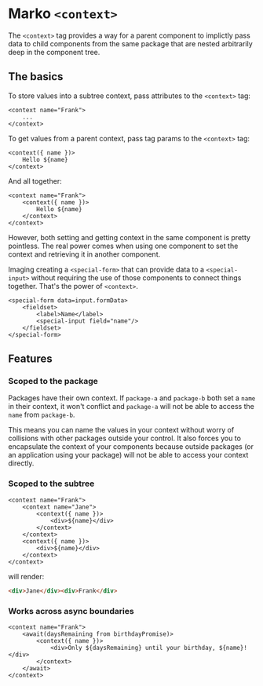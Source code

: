 # Marko `<context>`

The `<context>` tag provides a way for a parent component to implictly pass data to child components from the same package that are nested arbitrarily deep in the component tree.

## The basics

To store values into a subtree context, pass attributes to the `<context>` tag:

```marko
<context name="Frank">
    ...
</context>
```

To get values from a parent context, pass tag params to the `<context>` tag:

```marko
<context({ name })>
    Hello ${name}
</context>
```

And all together:

```marko
<context name="Frank">
    <context({ name })>
        Hello ${name}
    </context>
</context>
```

However, both setting and getting context in the same component is pretty pointless.  The real power comes when using one component to set the context and retrieving it in another component.  

Imaging creating a `<special-form>` that can provide data to a `<special-input>` without requiring the use of those components to connect things together.  That's the power of `<context>`.

```marko
<special-form data=input.formData>
    <fieldset>
        <label>Name</label>
        <special-input field="name"/>
    </fieldset>
</special-form>
```

## Features

### Scoped to the package

Packages have their own context.  If `package-a` and `package-b` both set a `name` in their context, it won't conflict and `package-a` will not be able to access the `name` from `package-b`.

This means you can name the values in your context without worry of collisions with other packages outside your control.  It also forces you to encapsulate the context of your components because outside packages (or an application using your package) will not be able to access your context directly.

### Scoped to the subtree

```marko
<context name="Frank">
    <context name="Jane">
        <context({ name })>
            <div>${name}</div>
        </context>
    </context>
    <context({ name })>
        <div>${name}</div>
    </context>
</context>
```

will render:

```html
<div>Jane</div><div>Frank</div>
```

### Works across async boundaries

```marko
<context name="Frank">
    <await(daysRemaining from birthdayPromise)>
        <context({ name })>
            <div>Only ${daysRemaining} until your birthday, ${name}!</div>
        </context>
    </await>
</context>
```


